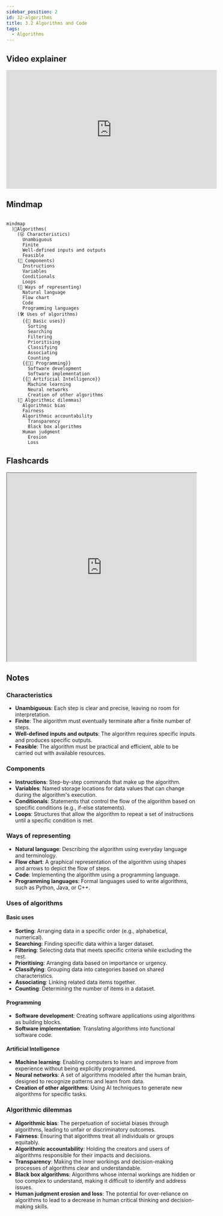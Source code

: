 ```yaml
---
sidebar_position: 2
id: 32-algorithms
title: 3.2 Algorithms and Code
tags:
  - Algorithms
---
```

## Video explainer
<iframe width="560" height="315" src="https://www.youtube.com/embed/CvSOaYi89B4?si=f75kKvOu-jbw7MHC" title="YouTube video player" frameborder="0" allow="accelerometer; autoplay; clipboard-write; encrypted-media; gyroscope; picture-in-picture; web-share" allowfullscreen></iframe>

## Mindmap
```mermaid

mindmap
  )🤖Algorithms(
    (😛 Characteristics)
      Unambiguous
      Finite
      Well-defined inputs and outputs
      Feasible 
    (🧱 Components)
      Instructions
      Variables
      Conditionals
      Loops 
    (🎨 Ways of representing) 	
      Natural language
      Flow chart
      Code
      Programming languages 
    (🛠️ Uses of algorithms) 
      {{🙉 Basic uses}}
        Sorting
        Searching
        Filtering
        Prioritising
        Classifying
        Associating
        Counting 
      {{🧑‍💻 Programming}}
        Software development
        Software implementation 
      {{🧠 Artificial Intelligence}}
        Machine learning
        Neural networks
        Creation of other algorithms
    (🧐 Algorithmic dilemmas)
      Algorithmic bias
      Fairness
      Algorithmic accountability 
        Transparency
        Black box algorithms 
      Human judgment
        Erosion
        Loss
```

## Flashcards
<iframe src="https://quizlet.com/854061388/learn/embed?i=26rc5y&x=1jj1" height="500" width="100%"></iframe>

## Notes

### Characteristics
- **Unambiguous**: Each step is clear and precise, leaving no room for interpretation.
- **Finite**: The algorithm must eventually terminate after a finite number of steps.
- **Well-defined inputs and outputs**: The algorithm requires specific inputs and produces specific outputs.
- **Feasible**: The algorithm must be practical and efficient, able to be carried out with available resources.

### Components
- **Instructions**: Step-by-step commands that make up the algorithm.
- **Variables**: Named storage locations for data values that can change during the algorithm's execution.
- **Conditionals**: Statements that control the flow of the algorithm based on specific conditions (e.g., if-else statements).
- **Loops**: Structures that allow the algorithm to repeat a set of instructions until a specific condition is met.

### Ways of representing
- **Natural language**: Describing the algorithm using everyday language and terminology.
- **Flow chart**: A graphical representation of the algorithm using shapes and arrows to depict the flow of steps.
- **Code**: Implementing the algorithm using a programming language.
- **Programming languages**: Formal languages used to write algorithms, such as Python, Java, or C++.

### Uses of algorithms
#### Basic uses
- **Sorting**: Arranging data in a specific order (e.g., alphabetical, numerical).
- **Searching**: Finding specific data within a larger dataset.
- **Filtering**: Selecting data that meets specific criteria while excluding the rest.
- **Prioritising**: Arranging data based on importance or urgency.
- **Classifying**: Grouping data into categories based on shared characteristics.
- **Associating**: Linking related data items together.
- **Counting**: Determining the number of items in a dataset.

#### Programming
- **Software development**: Creating software applications using algorithms as building blocks.
- **Software implementation**: Translating algorithms into functional software code.

#### Artificial Intelligence
- **Machine learning**: Enabling computers to learn and improve from experience without being explicitly programmed.
- **Neural networks**: A set of algorithms modeled after the human brain, designed to recognize patterns and learn from data.
- **Creation of other algorithms**: Using AI techniques to generate new algorithms for specific tasks.

### Algorithmic dilemmas
- **Algorithmic bias**: The perpetuation of societal biases through algorithms, leading to unfair or discriminatory outcomes.
- **Fairness**: Ensuring that algorithms treat all individuals or groups equitably.
- **Algorithmic accountability**: Holding the creators and users of algorithms responsible for their impacts and decisions.
- **Transparency**: Making the inner workings and decision-making processes of algorithms clear and understandable.
- **Black box algorithms**: Algorithms whose internal workings are hidden or too complex to understand, making it difficult to identify and address issues.
- **Human judgment erosion and loss**: The potential for over-reliance on algorithms to lead to a decrease in human critical thinking and decision-making skills.